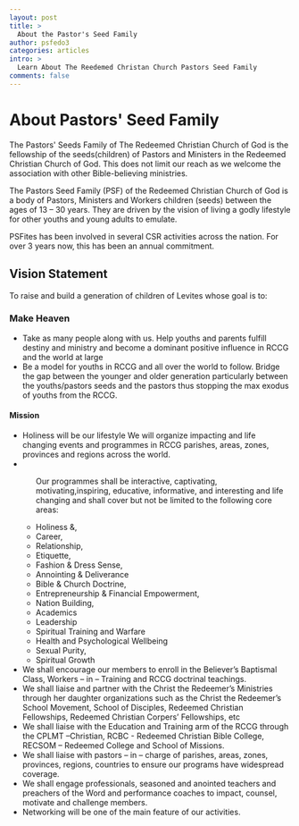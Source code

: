 ```yaml
---
layout: post
title: >
  About the Pastor's Seed Family
author: psfedo3
categories: articles
intro: >
  Learn About The Reedemed Christan Church Pastors Seed Family
comments: false
---
```



 <h1 class='article-intro gotham'>About Pastors' Seed Family </h1>
 <p>
The Pastors' Seeds Family of The Redeemed Christian Church of God is the fellowship of the seeds(children) of Pastors and Ministers in the Redeemed Christian Church of God. This does not limit our reach as we welcome the association with other Bible-believing ministries.
</p>
<p>
The Pastors Seed Family (PSF) of the Redeemed Christian Church of God is a body of Pastors, Ministers and Workers children (seeds) between the ages of 13 – 30 years. They are driven by the vision of living a godly lifestyle for other youths and young adults to emulate.
</p>
<p>
PSFites has been involved in several CSR activities across the nation. For over 3 years now, this has been an annual commitment.
</p>
  
<h2 class='gotham'>Vision Statement</h2>
<p>
To raise and build a generation of children of Levites whose goal is to:
</p>
<h3 class='h2 gotham'>Make Heaven</h3>
<ul class='articles-items'>
<li>
Take as many people along with us.
Help youths and parents fulfill destiny and ministry and become a dominant positive influence in RCCG and the world at large
</li>
<li>
Be a model for youths in RCCG and all over the world to follow.
Bridge the gap between the younger and older generation particularly between the youths/pastors seeds and the pastors thus stopping the max exodus of youths from the RCCG.
</li>
</ul>
<h4 class='gotham h2'>Mission</h4>
<ul class='article-items'>
<li>
Holiness will be our lifestyle
We will organize impacting and life changing events and programmes in RCCG parishes, areas, zones, provinces and regions across the world.
</li>
<li>
<ul class='article-items'>
<p>
Our programmes shall be interactive, captivating, motivating,inspiring, educative, informative, and interesting and life changing and shall cover but not be limited to the following core areas:
</p>
<li>Holiness &,</li>
<li>Career,</li>
<li>Relationship,</li>
<li>Etiquette,</li>
<li>Fashion & Dress Sense,</li>
<li>Annointing & Deliverance</li>
<li>Bible & Church Doctrine,</li>
<li>Entrepreneurship & Financial Empowerment,</li>
<li>Nation Building,</li>
<li>Academics</li>
<li>Leadership</li>
<li>Spiritual Training and Warfare</li>
<li>Health and Psychological Wellbeing</li>
<li>Sexual Purity,</li>
<li>Spiritual Growth</li>
</ul>
</li>
<li>We shall encourage our members to enroll in the Believer’s Baptismal Class, Workers – in – Training and RCCG doctrinal teachings. </li>
<li>We shall liaise and partner with the Christ the Redeemer’s Ministries through her daughter organizations such as the Christ the Redeemer’s School Movement, School of Disciples, Redeemed Christian Fellowships, Redeemed Christian Corpers’ Fellowships, etc </li>
<li>We shall liaise with the Education and Training arm of the RCCG through the CPLMT –Christian, RCBC - Redeemed Christian Bible College, RECSOM – Redeemed College and School of Missions. </li>
<li>We shall liaise with pastors – in – charge of parishes, areas, zones, provinces, regions, countries to ensure our programs have widespread coverage. </li>
<li>We shall engage professionals, seasoned and anointed teachers and preachers of the Word and performance coaches to impact, counsel, motivate and challenge members. </li>
<li>Networking will be one of the main feature of our activities.</li>